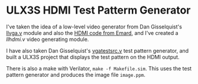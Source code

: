 # ULX3S HDMI Test Patterm Generator

I've taken the idea of a low-level video generator from Dan Gisselquist's
[llvga.v](https://github.com/ZipCPU/vgasim/blob/master/rtl/llvga.v) module
and also the
[HDMI code from Emard](https://github.com/DoctorWkt/Verilog_tic-tac-toe/tree/master/HDMI), and I've created a _llhdmi.v_ video generating module.

I have also taken Dan Gisselquist's
[vgatestsrc.v](https://github.com/ZipCPU/vgasim/blob/master/rtl/vgatestsrc.v)
test pattern generator, and built a ULX3S project that displays the test
pattern on the HDMI output.

There is also a make with Verilator, `make -f Makefile.sim`. This uses the
test pattern generator and produces the image file `image.ppm`.
